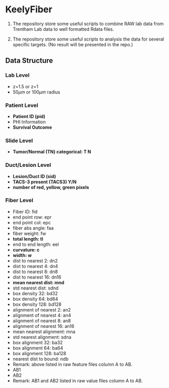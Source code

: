 # KeelyFiber

1. The repository store some useful scripts to combine RAW lab data from Trentham Lab data to well formatted Rdata files.

2. The repository store some useful scripts to analysis the data for several specific targets. (No result will be presented in the repo.)

## Data Structure

### Lab Level

- z=1.5 or z=1
- $50\mu m$ or $100\mu m$ radius

### Patient Level

- **Patient ID (pid)**
- PHI Information
- **Survival Outcome**

### Slide Level
- **Tumor/Normal (TN) categorical: T N**

### Duct/Lesion Level

- **Lesion/Duct ID (sid)**
- **TACS-3 present (TACS3) Y/N**
- **number of red, yellow, green pixels**

### Fiber Level

- Fiber ID: fid
- end point row: epr
- end point col: epc
- fiber abs angle: faa
- fiber weight: fw
- **total length: tl**
- end to end length: eel
- **curvature: c**
- **width: w**
- dist to nearest 2: dn2
- dist to nearest 4: dn4
- dist to nearest 8: dn8
- dist to nearest 16: dn16
- **mean nearest dist: mnd**
- std nearest dist: sdnd
- box density 32: bd32
- box density 64: bd64
- box density 128: bd128
- alignment of nearest 2: an2
- alignment of nearest 4: an4
- alignment of nearest 8: an8
- alignment of nearest 16: an16
- mean nearest alignment: mna
- std nearest alignment: sdna
- box alignment 32: ba32
- box alignment 64: ba64
- box alignment 128: ba128
- nearest dist to bound: ndb
- Remark: above listed in raw feature files column A to AB.
- AB1
- AB2
- Remark: AB1 and AB2 listed in raw value files column A to AB.
